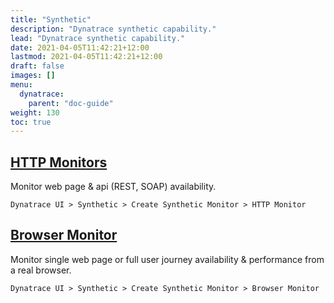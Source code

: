 ```yaml
---
title: "Synthetic"
description: "Dynatrace synthetic capability."
lead: "Dynatrace synthetic capability."
date: 2021-04-05T11:42:21+12:00
lastmod: 2021-04-05T11:42:21+12:00
draft: false
images: []
menu: 
  dynatrace:
    parent: "doc-guide"
weight: 130
toc: true
---
```


## [HTTP Monitors](https://www.dynatrace.com/support/help/shortlink/synthetic-http-subsection)

Monitor web page & api (REST, SOAP) availability.

    Dynatrace UI > Synthetic > Create Synthetic Monitor > HTTP Monitor

## [Browser Monitor](https://www.dynatrace.com/support/help/shortlink/browser-monitor)

Monitor single web page or full user journey availability & performance from a real browser.

    Dynatrace UI > Synthetic > Create Synthetic Monitor > Browser Monitor
